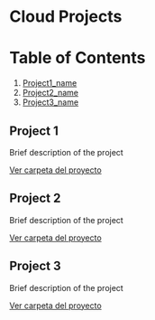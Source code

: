 # Cloud Projects

# Table of Contents
1. [Project1_name](#project-1)
2. [Project2_name](#project-2)
3. [Project3_name](#project-3)

## Project 1

Brief description of the project

[Ver carpeta del proyecto](Cloud-Engineer-Roadmap/tree/master/Projects)

## Project 2

Brief description of the project

[Ver carpeta del proyecto](Cloud-Engineer-Roadmap/tree/master/Projects)

## Project 3

Brief description of the project

[Ver carpeta del proyecto](Cloud-Engineer-Roadmap/tree/master/Projects)